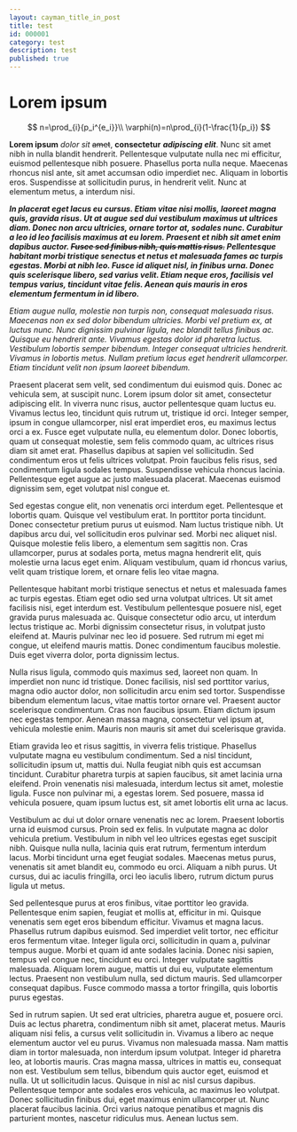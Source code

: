 ```yaml
---
layout: cayman_title_in_post
title: test
id: 000001
category: test
description: test
published: true
---
```


<script type="text/javascript"
    src="https://cdn.mathjax.org/mathjax/latest/MathJax.js?config=TeX-AMS-MML_HTMLorMML">
</script>

# Lorem ipsum

$$
n=\prod_{i}{p_i^{e_i}}\\
\varphi(n)=n\prod_{i}(1-\frac{1}{p_i})
$$

**Lorem ipsum** _dolor_ *sit* ~~amet~~, __consectetur__ ___adipiscing elit___. Nunc sit amet nibh in nulla blandit hendrerit. Pellentesque vulputate nulla nec mi efficitur, euismod pellentesque nibh posuere. Phasellus porta nulla neque. Maecenas rhoncus nisl ante, sit amet accumsan odio imperdiet nec. Aliquam in lobortis eros. Suspendisse at sollicitudin purus, in hendrerit velit. Nunc at elementum metus, a interdum nisi.

***In placerat eget lacus eu cursus. Etiam vitae nisi mollis, laoreet magna quis, gravida risus. Ut at augue sed dui vestibulum maximus ut ultrices diam. Donec non arcu ultricies, ornare tortor at, sodales nunc. Curabitur a leo id leo facilisis maximus at eu lorem. Praesent et nibh sit amet enim dapibus auctor. ~~Fusce sed finibus nibh, quis mattis risus.~~ Pellentesque habitant morbi tristique senectus et netus et malesuada fames ac turpis egestas. Morbi at nibh leo. Fusce id aliquet nisl, in finibus urna. Donec quis scelerisque libero, sed varius velit. Etiam neque eros, facilisis vel tempus varius, tincidunt vitae felis. Aenean quis mauris in eros elementum fermentum in id libero.***

_Etiam augue nulla, molestie non turpis non, consequat malesuada risus. Maecenas non ex sed dolor bibendum ultricies. Morbi vel pretium ex, at luctus nunc. Nunc dignissim pulvinar ligula, nec blandit tellus finibus ac. Quisque eu hendrerit ante. Vivamus egestas dolor id pharetra luctus. Vestibulum lobortis semper bibendum. Integer consequat ultricies hendrerit. Vivamus in lobortis metus. Nullam pretium lacus eget hendrerit ullamcorper. Etiam tincidunt velit non ipsum laoreet bibendum._

Praesent placerat sem velit, sed condimentum dui euismod quis. Donec ac vehicula sem, at suscipit nunc. Lorem ipsum dolor sit amet, consectetur adipiscing elit. In viverra nunc risus, auctor pellentesque quam luctus eu. Vivamus lectus leo, tincidunt quis rutrum ut, tristique id orci. Integer semper, ipsum in congue ullamcorper, nisl erat imperdiet eros, eu maximus lectus orci a ex. Fusce eget vulputate nulla, eu elementum dolor. Donec lobortis, quam ut consequat molestie, sem felis commodo quam, ac ultrices risus diam sit amet erat. Phasellus dapibus at sapien vel sollicitudin. Sed condimentum eros ut felis ultrices volutpat. Proin faucibus felis risus, sed condimentum ligula sodales tempus. Suspendisse vehicula rhoncus lacinia. Pellentesque eget augue ac justo malesuada placerat. Maecenas euismod dignissim sem, eget volutpat nisl congue et.

Sed egestas congue elit, non venenatis orci interdum eget. Pellentesque et lobortis quam. Quisque vel vestibulum erat. In porttitor porta tincidunt. Donec consectetur pretium purus ut euismod. Nam luctus tristique nibh. Ut dapibus arcu dui, vel sollicitudin eros pulvinar sed. Morbi nec aliquet nisl. Quisque molestie felis libero, a elementum sem sagittis non. Cras ullamcorper, purus at sodales porta, metus magna hendrerit elit, quis molestie urna lacus eget enim. Aliquam vestibulum, quam id rhoncus varius, velit quam tristique lorem, et ornare felis leo vitae magna.

Pellentesque habitant morbi tristique senectus et netus et malesuada fames ac turpis egestas. Etiam eget odio sed urna volutpat ultrices. Ut sit amet facilisis nisi, eget interdum est. Vestibulum pellentesque posuere nisl, eget gravida purus malesuada ac. Quisque consectetur odio arcu, ut interdum lectus tristique ac. Morbi dignissim consectetur risus, in volutpat justo eleifend at. Mauris pulvinar nec leo id posuere. Sed rutrum mi eget mi congue, ut eleifend mauris mattis. Donec condimentum faucibus molestie. Duis eget viverra dolor, porta dignissim lectus.

Nulla risus ligula, commodo quis maximus sed, laoreet non quam. In imperdiet non nunc id tristique. Donec facilisis, nisl sed porttitor varius, magna odio auctor dolor, non sollicitudin arcu enim sed tortor. Suspendisse bibendum elementum lacus, vitae mattis tortor ornare vel. Praesent auctor scelerisque condimentum. Cras non faucibus ipsum. Etiam dictum ipsum nec egestas tempor. Aenean massa magna, consectetur vel ipsum at, vehicula molestie enim. Mauris non mauris sit amet dui scelerisque gravida.

Etiam gravida leo et risus sagittis, in viverra felis tristique. Phasellus vulputate magna eu vestibulum condimentum. Sed a nisl tincidunt, sollicitudin ipsum ut, mattis dui. Nulla feugiat nibh quis est accumsan tincidunt. Curabitur pharetra turpis at sapien faucibus, sit amet lacinia urna eleifend. Proin venenatis nisi malesuada, interdum lectus sit amet, molestie ligula. Fusce non pulvinar mi, a egestas lorem. Sed posuere, massa id vehicula posuere, quam ipsum luctus est, sit amet lobortis elit urna ac lacus.

Vestibulum ac dui ut dolor ornare venenatis nec ac lorem. Praesent lobortis urna id euismod cursus. Proin sed ex felis. In vulputate magna ac dolor vehicula pretium. Vestibulum in nibh vel leo ultrices egestas eget suscipit nibh. Quisque nulla nulla, lacinia quis erat rutrum, fermentum interdum lacus. Morbi tincidunt urna eget feugiat sodales. Maecenas metus purus, venenatis sit amet blandit eu, commodo eu orci. Aliquam a nibh purus. Ut cursus, dui ac iaculis fringilla, orci leo iaculis libero, rutrum dictum purus ligula ut metus.

Sed pellentesque purus at eros finibus, vitae porttitor leo gravida. Pellentesque enim sapien, feugiat et mollis at, efficitur in mi. Quisque venenatis sem eget eros bibendum efficitur. Vivamus et magna lacus. Phasellus rutrum dapibus euismod. Sed imperdiet velit tortor, nec efficitur eros fermentum vitae. Integer ligula orci, sollicitudin in quam a, pulvinar tempus augue. Morbi et quam id ante sodales lacinia. Donec nisi sapien, tempus vel congue nec, tincidunt eu orci. Integer vulputate sagittis malesuada. Aliquam lorem augue, mattis ut dui eu, vulputate elementum lectus. Praesent non vestibulum nulla, sed dictum mauris. Sed ullamcorper consequat dapibus. Fusce commodo massa a tortor fringilla, quis lobortis purus egestas.

Sed in rutrum sapien. Ut sed erat ultricies, pharetra augue et, posuere orci. Duis ac lectus pharetra, condimentum nibh sit amet, placerat metus. Mauris aliquam nisi felis, a cursus velit sollicitudin in. Vivamus a libero ac neque elementum auctor vel eu purus. Vivamus non malesuada massa. Nam mattis diam in tortor malesuada, non interdum ipsum volutpat. Integer id pharetra leo, at lobortis mauris. Cras magna massa, ultrices in mattis eu, consequat non est. Vestibulum sem tellus, bibendum quis auctor eget, euismod et nulla. Ut ut sollicitudin lacus. Quisque in nisl ac nisl cursus dapibus. Pellentesque tempor ante sodales eros vehicula, ac maximus leo volutpat. Donec sollicitudin finibus dui, eget maximus enim ullamcorper ut. Nunc placerat faucibus lacinia. Orci varius natoque penatibus et magnis dis parturient montes, nascetur ridiculus mus. Aenean luctus sem.

<div id="reviews"></div>
<link rel="stylesheet" href="https://imsun.github.io/gitment/style/default.css">
<script src="https://wangzetao.github.io/gitment.browser.js"></script>
<script>
var gitment = new Gitment({
id: '{{ page.date }}',
owner: 'wangzetao',
repo: 'wangzetao.github.io',
oauth: {
    client_id: 'bf0c823fd042cfbf9eb3',
    client_secret: 'b029912f7dff32f058d0df40ffa44a69bf17c2c3',
},
})
gitment.render('reviews')
</script>
